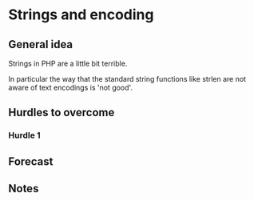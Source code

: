 # Strings and encoding 

## General idea

Strings in PHP are a little bit terrible.

In particular the way that the standard string functions like strlen are not aware of text encodings is 'not good'.


## Hurdles to overcome


### Hurdle 1 


## Forecast


## Notes



